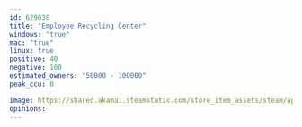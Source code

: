 ```yaml
---
id: 629030
title: "Employee Recycling Center"
windows: "true"
mac: "true"
linux: true
positive: 40
negative: 100
estimated_owners: "50000 - 100000"
peak_ccu: 0

image: https://shared.akamai.steamstatic.com/store_item_assets/steam/apps/629030/header.jpg?t=1494871245
opinions:
---
```

